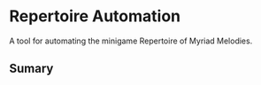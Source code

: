 # Repertoire Automation

A tool for automating the minigame Repertoire of Myriad Melodies.

## Sumary
